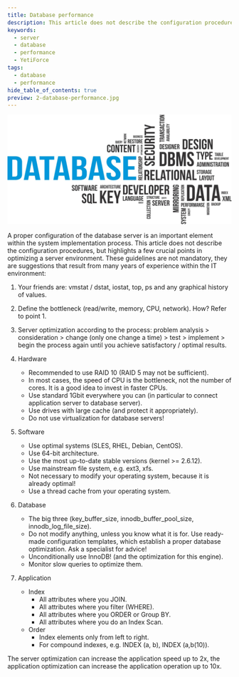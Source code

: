 ```yaml
---
title: Database performance
description: This article does not describe the configuration procedures, but highlights a few crucial points in optimizing a server environment.
keywords:
  - server
  - database
  - performance
  - YetiForce
tags:
  - database
  - performance
hide_table_of_contents: true
preview: 2-database-performance.jpg
---
```


![2-database-performance.jpg](2-database-performance.jpg)

A proper configuration of the database server is an important element within the system implementation process. This article does not describe the configuration procedures, but highlights a few crucial points in optimizing a server environment. These guidelines are not mandatory, they are suggestions that result from many years of experience within the IT environment:

1. Your friends are: vmstat / dstat, iostat, top, ps and any graphical history of values.

2. Define the bottleneck (read/write, memory, CPU, network). How? Refer to point 1.

3. Server optimization according to the process: problem analysis > consideration > change (only one change a time) > test > implement > begin the process again until you achieve satisfactory / optimal results.

4. Hardware

   - Recommended to use RAID 10 (RAID 5 may not be sufficient).
   - In most cases, the speed of CPU is the bottleneck, not the number of cores. It is a good idea to invest in faster CPUs.
   - Use standard 1Gbit everywhere you can (in particular to connect application server to database server).
   - Use drives with large cache (and protect it appropriately).
   - Do not use virtualization for database servers!

5. Software

   - Use optimal systems (SLES, RHEL, Debian, CentOS).
   - Use 64-bit architecture.
   - Use the most up-to-date stable versions (kernel >= 2.6.12).
   - Use mainstream file system, e.g. ext3, xfs.
   - Not necessary to modify your operating system, because it is already optimal!
   - Use a thread cache from your operating system.

6. Database

   - The big three (key_buffer_size, innodb_buffer_pool_size, innodb_log_file_size).
   - Do not modify anything, unless you know what it is for. Use ready-made configuration templates, which establish a proper database optimization. Ask a specialist for advice!
   - Unconditionally use InnoDB! (and the optimization for this engine).
   - Monitor slow queries to optimize them.

7. Application
   - Index
     - All attributes where you JOIN.
     - All attributes where you filter (WHERE).
     - All attributes where you ORDER or Group BY.
     - All attributes where you do an Index Scan.
   - Order
     - Index elements only from left to right.
     - For compound indexes, e.g. INDEX (a, b), INDEX (a,b(10)).

The server optimization can increase the application speed up to 2x, the application optimization can increase the application operation up to 10x.
